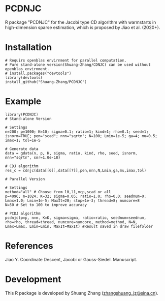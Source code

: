 # PCDNJC
R package "PCDNJC" for the Jacobi type CD algorithm with warmstarts in high-dimension sparse estimation, which is proposed by Jiao et al. (2020+).
# Installation
	# Requirs openblas envirnment for parallel computation.
	# Pure stand-alone version(Shuang-Zhang/CDNJC) can be used without openblas envirnment.
    # install.packages("devtools")
    library(devtools)
    install_github("Shuang-Zhang/PCDNJC")
   
# Example

    library(PCDNJC)
	# Stand-alone Version
	
	# Settings
	n=200; p=1000; K=10; sigma=0.1; ratio=1; kind=1; rho=0.1; seed=1; isnorm=TRUE; pen="scad"; nnn="sqrtn"; N=100; Lmin=1e-5; ga=4; mu=0.5; imax=1; tol=1e-5
	
	# Generate data
	data = gdata(n, p, K, sigma, ratio, kind, rho, seed, isnorm, nnn="sqrtn", snr=1.0e-10)
	
	# CDJ algorithm
	res_c = cdnjc(data[[6]],data[[7]],pen,nnn,N,Lmin,ga,mu,imax,tol) 
	
	# Parallel Version
	
	# Settings
	method="all" # Choose from l0,l1,mcp,scad or all
	p=4096; n=1024; K=32; sigma=0.05; ratio=1.0; rho=0.0; seednum=0; Lmax=1.0; Lmin=1e-5; MaxIt=20; stop=1e-3; thread=8; numcore=8
	N=50 # Set to 100 to improve accuracy
	
	# PCDJ algorithm
	pcdnjc(p=p, n=n, K=K, sigma=sigma, ratio=ratio, seednum=seednum, rho=rho, thread=thread, numcore=numcore, method=method, N=N, Lmax=Lmax, Lmin=Lmin, MaxIt=MaxIt) #Result saved in draw filefolder
    
# References
Jiao Y. Coordinate Descent, Jacobi or Gauss-Siedel. Manuscript.

# Development
This R package is developed by Shuang Zhang (zhangshuang_jz@sina.cn).
